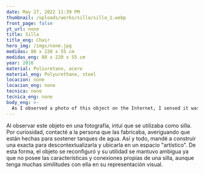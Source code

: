 ```yaml
---
date: May 27, 2022 11:39 PM
thumbnail: /uploads/works/silla/silla_1.webp
front_page: false
yt_url: none
title: Silla
title_eng: Chair
hero_img: /imgs/none.jpg
medidas: 80 x 220 x 55 cm
medidas_eng: 80 x 220 x 55 cm
year: 2016
material: Poliuretano, acero
material_eng: Polyurethane, steel
locacion: none
locacion_eng: none
tecnica: none
tecnica_eng: none
body_eng: >-
  As I observed a photo of this object on the Internet, I sensed it was used as a chair.  Out of curiosity, I got in touch with the person that fabricated them and found out that they were used to hold water towers.  This way, I ordered an exact one so I could take it out-of-context and position it in an “artistic space”.  *The object was reconfigured with its utility becoming ambiguous, as it didn’t have the characteristics and connections expected of a chair, even if it had many similarities with it in its visual representation.*
---
```

Al observar este objeto en una fotografía, intuí que se utilizaba como silla.  Por  curiosidad, contacté a la persona que las fabricaba, averiguando que están hechas para sostener tanques de agua.  Así y todo, mandé a construir una exacta para descontextualizarla y ubicarla en un espacio "artístico".  De esta forma, el objeto se reconfiguró y su utilidad se mantuvo ambigua ya que no posee las características y conexiones propias de una silla, aunque tenga muchas similitudes con ella en su representación visual.